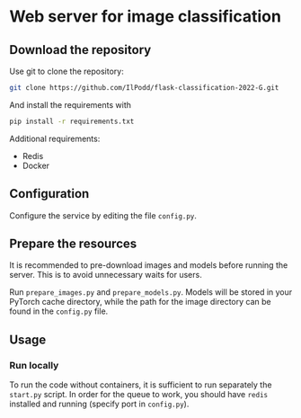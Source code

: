 # Web server for image classification


## Download the repository

Use git to clone the repository:

```bash
git clone https://github.com/IlPodd/flask-classification-2022-G.git
```

And install the requirements with 

```bash
pip install -r requirements.txt
```

Additional requirements:
* Redis
* Docker

## Configuration

Configure the service by editing the file `config.py`.

## Prepare the resources

It is recommended to pre-download images and models before running 
the server. This is to avoid unnecessary waits for users.

Run `prepare_images.py` and `prepare_models.py`. Models will 
be stored in your PyTorch cache directory, while the path for 
the image directory can be found in the `config.py` file. 

## Usage

### Run locally

To run the code without containers, it is sufficient to run 
separately the `start.py` script. 
In order for the queue to work, you should have `redis`  
installed and running (specify port in `config.py`). 

